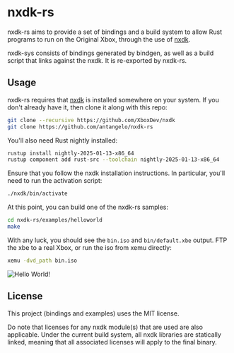 # nxdk-rs

nxdk-rs aims to provide a set of bindings and a build system to allow Rust programs to run on the Original Xbox, through the use of [nxdk](https://github.com/XboxDev/nxdk).

nxdk-sys consists of bindings generated by bindgen, as well as a build script that links against the nxdk. It is re-exported by nxdk-rs.

## Usage

nxdk-rs requires that [nxdk](https://github.com/XboxDev/nxdk) is installed somewhere on your system. If you don't already have it, then clone it along with this repo:

```sh
git clone --recursive https://github.com/XboxDev/nxdk
git clone https://github.com/antangelo/nxdk-rs
```

You'll also need Rust nightly installed:

```sh
rustup install nightly-2025-01-13-x86_64
rustup component add rust-src --toolchain nightly-2025-01-13-x86_64
```

Ensure that you follow the nxdk installation instructions. In particular, you'll need to run the activation script:

```sh
./nxdk/bin/activate
```

At this point, you can build one of the nxdk-rs samples:

```sh
cd nxdk-rs/examples/helloworld
make
```

With any luck, you should see the `bin.iso` and `bin/default.xbe` output. FTP the xbe to a real Xbox, or run the iso from xemu directly:

```sh
xemu -dvd_path bin.iso
```

![Hello World!](examples/helloworld/screenshot.png)

## License

This project (bindings and examples) uses the MIT license.

Do note that licenses for any nxdk module(s) that are used are also applicable. Under the current build system, all
nxdk libraries are statically linked, meaning that all associated licenses will apply to the final binary.

